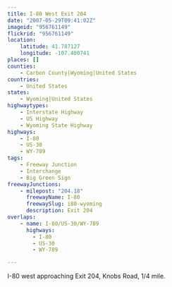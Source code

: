 ```yaml
---
title: I-80 West Exit 204
date: "2007-05-29T09:41:02Z"
imageid: "956761149"
flickrid: "956761149"
location:
    latitude: 41.787127
    longitude: -107.400741
places: []
counties:
    - Carbon County|Wyoming|United States
countries:
    - United States
states:
    - Wyoming|United States
highwaytypes:
    - Interstate Highway
    - US Highway
    - Wyoming State Highway
highways:
    - I-80
    - US-30
    - WY-789
tags:
    - Freeway Junction
    - Interchange
    - Big Green Sign
freewayJunctions:
    - milepost: "204.18"
      freewayName: I-80
      freewaySlug: i80-wyoming
      description: Exit 204
overlaps:
    - name: I-80/US-30/WY-789
      highways:
        - I-80
        - US-30
        - WY-789

---
```

I-80 west approaching Exit 204, Knobs Road, 1/4 mile.